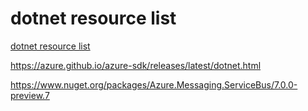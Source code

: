 # dotnet resource list

[dotnet resource list](https://aregcode.com/blog/2020/dotnet-resource-list)

https://azure.github.io/azure-sdk/releases/latest/dotnet.html

https://www.nuget.org/packages/Azure.Messaging.ServiceBus/7.0.0-preview.7
